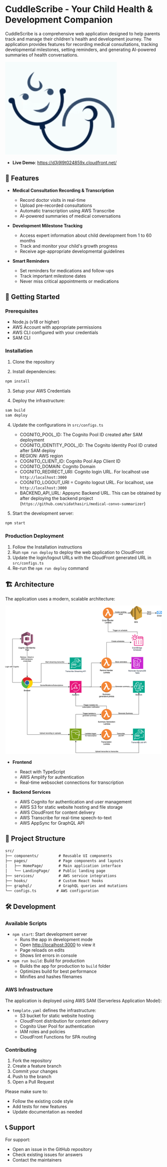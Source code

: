 # CuddleScribe - Your Child Health & Development Companion

CuddleScribe is a comprehensive web application designed to help parents track and manage their children's health and development journey. The application provides features for recording medical consultations, tracking developmental milestones, setting reminders, and generating AI-powered summaries of health conversations.

![CuddleScribe Logo](public/main-logo.png)

- **Live Demo**: https://d3j9l9t024859x.cloudfront.net/

## 🌟 Features

- **Medical Consultation Recording & Transcription**
  - Record doctor visits in real-time
  - Upload pre-recorded consultations
  - Automatic transcription using AWS Transcribe
  - AI-powered summaries of medical conversations

- **Development Milestone Tracking**
  - Access expert information about child development from 1 to 60 months
  - Track and monitor your child's growth progress
  - Receive age-appropriate developmental guidelines

- **Smart Reminders**
  - Set reminders for medications and follow-ups
  - Track important milestone dates
  - Never miss critical appointments or medications

## 🚀 Getting Started

### Prerequisites

- Node.js (v18 or higher)
- AWS Account with appropriate permissions
- AWS CLI configured with your credentials
- SAM CLI

### Installation

1. Clone the repository

2. Install dependencies:
```bash
npm install
```

3. Setup your AWS Credentials

4. Deploy the infrastructure:
```bash
sam build
sam deploy
```

4. Update the configurations in `src/configs.ts`
   - COGNITO_POOL_ID: The Cognito Pool ID created after SAM deployment
   - COGNITO_IDENTITY_POOL_ID: The Cognito Identity Pool ID crated after SAM deploy
   - REGION: AWS region
   - COGNITO_CLIENT_ID: Cognito Pool App Client ID
   - COGNITO_DOMAIN: Cognito Domain
   - COGNITO_REDIRECT_URI: Cognito login URL. For localhost use `http://localhost:3000`
   - COGNITO_LOGOUT_URI = Cognito logout URL. For localhost, use `http://localhost:3000`
   - BACKEND_API_URL: Appsync Backend URL. This can be obtained by after deploying the backend project (`https://github.com/sidathasiri/medical-convo-summarizer`)


4. Start the development server:
```bash
npm start
```

### Production Deployment

1. Follow the Installation instructions
2. Run `npm run deploy` to deploy the web application to CloudFront
3. Update the login/logout URLs with the CloudFront generated URL in `src/configs.ts`
4. Re-run the `npm run deploy` command

## 🏗️ Architecture

The application uses a modern, scalable architecture:

![CuddleScribe Logo](architecture.png)

- **Frontend**
  - React with TypeScript
  - AWS Amplify for authentication
  - Real-time websocket connections for transcription

- **Backend Services**
  - AWS Cognito for authentication and user management
  - AWS S3 for static website hosting and file storage
  - AWS CloudFront for content delivery
  - AWS Transcribe for real-time speech-to-text
  - AWS AppSync for GraphQL API

## 📁 Project Structure

```
src/
├── components/         # Reusable UI components
├── pages/              # Page components and layouts
│   ├── HomePage/       # Main application interface
│   └── LandingPage/    # Public landing page
├── services/           # AWS service integrations
├── hooks/              # Custom React hooks
├── graphql/            # GraphQL queries and mutations
└── configs.ts         # AWS configuration
```

## 🛠️ Development

### Available Scripts

- `npm start`: Start development server
  - Runs the app in development mode
  - Open [http://localhost:3000](http://localhost:3000) to view it
  - Page reloads on edits
  - Shows lint errors in console
- `npm run build`: Build for production
  - Builds the app for production to `build` folder
  - Optimizes build for best performance
  - Minifies and hashes filenames

### AWS Infrastructure

The application is deployed using AWS SAM (Serverless Application Model):

- `template.yaml` defines the infrastructure:
  - S3 bucket for static website hosting
  - CloudFront distribution for content delivery
  - Cognito User Pool for authentication
  - IAM roles and policies
  - CloudFront Functions for SPA routing

### Contributing

1. Fork the repository
2. Create a feature branch
3. Commit your changes
4. Push to the branch
5. Open a Pull Request

Please make sure to:
- Follow the existing code style
- Add tests for new features
- Update documentation as needed

## 📞 Support

For support:
- Open an issue in the GitHub repository
- Check existing issues for answers
- Contact the maintainers

